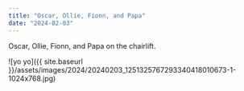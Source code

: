 ```yaml
---
title: "Oscar, Ollie, Fionn, and Papa"
date: "2024-02-03"
---
```


Oscar, Ollie, Fionn, and Papa on the chairlift.

![yo yo]({{ site.baseurl }}/assets/images/2024/20240203_1251325767293340418010673-1-1024x768.jpg)

